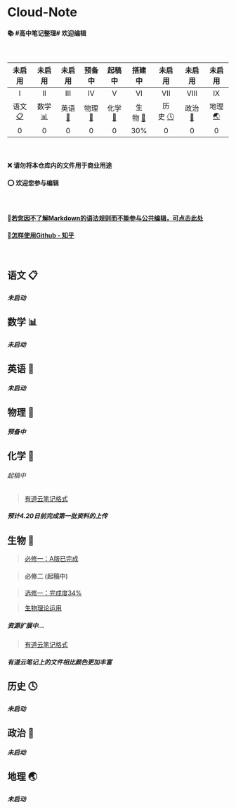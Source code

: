 # Cloud-Note
#### :books: #高中笔记整理# 欢迎编辑</br></br></br>

<!-- ![](https://img.shields.io/badge/update-today-blue.svg) ![](https://img.shields.io/badge/gitbook-making-lightgrey.svg)</br> -->
| 未启用 | 未启用 | 未启用 | 预备中 | 起稿中 | 搭建中| 未启用 | 未启用 | 未启用 |
| :--------: | :---------: | :---------: | :---------: | :---------: | :---------:| :---------: | :---------: | :---------:|
| I | II | III | IV | V | VI | VII | VIII | IX |
|语文 [:clipboard:](#语文-clipboard) |数学 [:bar_chart:](#数学-bar_chart)| 英语 [:abcd:](英语-abcd)| 物理 [:dizzy:](#物理-dizzy) |化学 [:pill:](#化学-pill)| 生物 [:microscope:](#生物-microscope)| 历史 [:clock4:](#历史-clock4) |政治 [:european_castle:](#政治-european_castle)| 地理 [:earth_asia:](#地理-earth_asia)|
| 0 | 0  | 0  | 0  | 0  | 30%  | 0  | 0  | 0  |

</br>

#### :x: 请勿将本仓库内的文件用于商业用途
#### :o: 欢迎您参与编辑
<br>

#### :triangular_flag_on_post:[若您因不了解Markdown的语法规则而不能参与公共编辑，可点击此处](https://github.com/younghz/Markdown)
#### :mag_right:[怎样使用Github - 知乎](https://www.zhihu.com/question/20070065)

</br>

## 语文 :clipboard:

##### 未启动

## 数学 :bar_chart:

##### 未启动

## 英语 :abcd:

##### 未启动

## 物理 :dizzy:

##### 预备中

## 化学 :pill:

###### 起稿中

> [有道云笔记格式](http://note.youdao.com/noteshare?id=7dfb0970e252baa2aee5cc7b2bce258d)

##### 预计4.20日前完成第一批资料的上传

## 生物 :microscope:

> [必修一：A版已完成](https://github.com/XwYuanzhang/Cloud-Note/tree/master/%E9%AB%98%E4%B8%AD%20%E7%94%9F%E7%89%A9/%E5%BF%85%E4%BF%AE%E4%B8%80)

> #### 必修二 (起稿中)

> [选修一：完成度34%](https://github.com/XwYuanzhang/Cloud-Note/tree/master/%E9%AB%98%E4%B8%AD%20%E7%94%9F%E7%89%A9/%E9%80%89%E4%BF%AE%E4%B8%80)

> [生物理论运用](https://github.com/XwYuanzhang/Cloud-Note/tree/master/%E9%AB%98%E4%B8%AD%20%E7%94%9F%E7%89%A9/%E7%94%9F%E7%89%A9%E7%90%86%E8%AE%BA%E8%BF%90%E7%94%A8%E3%80%90%E4%BE%BF%E4%BA%8E%E5%8A%A0%E6%B7%B1%E7%90%86%E8%A7%A3%E3%80%91)

##### 资源扩展中…

> [有道云笔记格式](http://note.youdao.com/noteshare?id=81ec4cd0813ea4baba5201ab947d09ec)

##### 有道云笔记上的文件相比颜色更加丰富

## 历史 :clock4:

##### 未启动

## 政治 :european_castle:

##### 未启动

## 地理 :earth_asia:

##### 未启动


